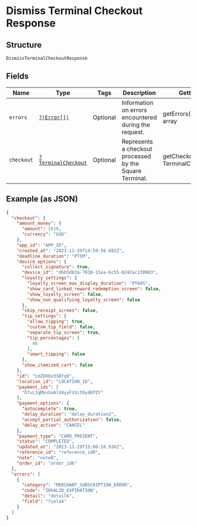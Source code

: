 
# Dismiss Terminal Checkout Response

## Structure

`DismissTerminalCheckoutResponse`

## Fields

| Name | Type | Tags | Description | Getter | Setter |
|  --- | --- | --- | --- | --- | --- |
| `errors` | [`?(Error[])`](../../doc/models/error.md) | Optional | Information on errors encountered during the request. | getErrors(): ?array | setErrors(?array errors): void |
| `checkout` | [`?TerminalCheckout`](../../doc/models/terminal-checkout.md) | Optional | Represents a checkout processed by the Square Terminal. | getCheckout(): ?TerminalCheckout | setCheckout(?TerminalCheckout checkout): void |

## Example (as JSON)

```json
{
  "checkout": {
    "amount_money": {
      "amount": 2610,
      "currency": "USD"
    },
    "app_id": "APP_ID",
    "created_at": "2023-11-29T14:59:50.682Z",
    "deadline_duration": "PT5M",
    "device_options": {
      "collect_signature": true,
      "device_id": "dbb5d83a-7838-11ea-bc55-0242ac130003",
      "loyalty_settings": {
        "loyalty_screen_max_display_duration": "PT60S",
        "show_card_linked_reward_redemption_screen": false,
        "show_loyalty_screen": false,
        "show_non_qualifying_loyalty_screen": false
      },
      "skip_receipt_screen": false,
      "tip_settings": {
        "allow_tipping": true,
        "custom_tip_field": false,
        "separate_tip_screen": true,
        "tip_percentages": [
          48
        ],
        "smart_tipping": false
      },
      "show_itemized_cart": false
    },
    "id": "LmZEKbo3SBfqO",
    "location_id": "LOCATION_ID",
    "payment_ids": [
      "D7vLJqMkvSoAlX4yyFzUitOy4EPZY"
    ],
    "payment_options": {
      "autocomplete": true,
      "delay_duration": "delay_duration2",
      "accept_partial_authorization": false,
      "delay_action": "CANCEL"
    },
    "payment_type": "CARD_PRESENT",
    "status": "COMPLETED",
    "updated_at": "2023-11-29T15:00:18.936Z",
    "reference_id": "reference_id0",
    "note": "note8",
    "order_id": "order_id6"
  },
  "errors": [
    {
      "category": "MERCHANT_SUBSCRIPTION_ERROR",
      "code": "INVALID_EXPIRATION",
      "detail": "detail6",
      "field": "field4"
    }
  ]
}
```

